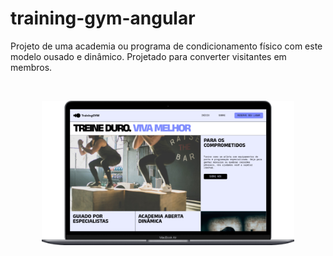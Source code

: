 # training-gym-angular
 Projeto de uma academia ou programa de condicionamento físico com este modelo ousado e dinâmico. Projetado para converter visitantes em membros.

<br>
<p align="center">
  <img src="./screenshot/training-gym.png" width="80%">
</p>
